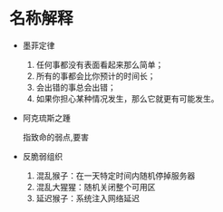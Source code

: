 # 名称解释

- 墨菲定律
  1. 任何事都没有表面看起来那么简单；
  2. 所有的事都会比你预计的时间长；
  3. 会出错的事总会出错；
  4. 如果你担心某种情况发生，那么它就更有可能发生。
  
- 阿克琉斯之踵  
  
  指致命的弱点,要害
  
- 反脆弱组织 
  1. 混乱猴子：在一天特定时间内随机停掉服务器
  2. 混乱大猩猩：随机关闭整个可用区
  3. 延迟猴子：系统注入网络延迟

  